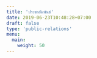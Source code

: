 ```yaml
---
title: 'ประชาสัมพันธ์'
date: 2019-06-23T10:48:28+07:00
draft: false
type: 'public-relations'
menu:
  main:
    weight: 50
---
```

